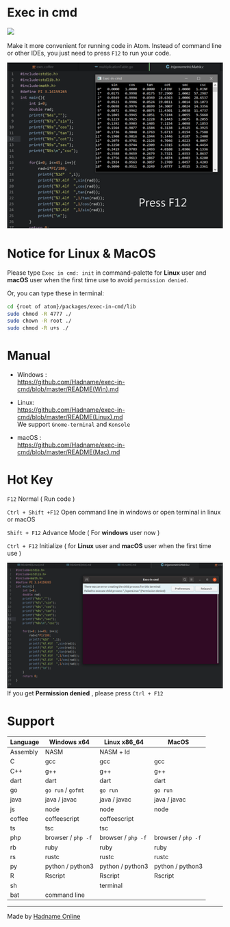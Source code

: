 # Exec in cmd

![](https://img.shields.io/apm/dm/exec-in-cmd)

Make it more convenient for running code in Atom. Instead of command line or other IDEs, you just need to press `F12` to run your code.


![preview](https://raw.githubusercontent.com/Hadname/exec-in-cmd/master/Screenshot.png)

# Notice for Linux & MacOS
Please type `Exec in cmd: init` in command-palette for __Linux__ user and __macOS__ user when the first time use to avoid `permission denied`.

Or, you can type these in terminal:

```sh
cd {root of atom}/packages/exec-in-cmd/lib
sudo chmod -R 4777 ./
sudo chown -R root ./
sudo chmod -R u+s ./
```

# Manual
+ Windows : <br>https://github.com/Hadname/exec-in-cmd/blob/master/README(Win).md

+ Linux: <br>https://github.com/Hadname/exec-in-cmd/blob/master/README(Linux).md<br>
We support `Gnome-terminal` and `Konsole`

+ macOS : <br>https://github.com/Hadname/exec-in-cmd/blob/master/README(Mac).md

# Hot Key
`F12` Normal ( Run code )

`Ctrl + Shift +F12` Open command line in windows or open terminal in linux or macOS

`Shift + F12` Advance Mode ( For __windows__ user now )

`Ctrl + F12` Initialize ( for __Linux__ user and __macOS__ user when the first time use )

![permission_denied](https://raw.githubusercontent.com/Hadname/exec-in-cmd/master/Screenshot_linux_permission.png)
If you get __Permission denied__ , please press `Ctrl + F12`

# Support
| Language | Windows x64        | Linux x86_64       | MacOS              |
| -------- | ------------------ | ------------------ | ------------------ |
| Assembly | NASM               | NASM + ld          |                    |
| C        | gcc                | gcc                | gcc                |
| C++      | g++                | g++                | g++                |
| dart     | dart               | dart               | dart               |
| go       | `go run` / `gofmt` | `go run`           | `go run`           |
| java     | java / javac       | java / javac       | java / javac       |
| js       | node               | node               | node               |
| coffee   | coffeescript       | coffeescript       |                    |
| ts       | tsc                | tsc                |                    |
| php      | browser / `php -f` | browser / `php -f` | browser / `php -f` |
| rb       | ruby               | ruby               | ruby               |
| rs       | rustc              | rustc              | rustc              |
| py       | python / python3   | python / python3   | python / python3   |
| R        | Rscript            | Rscript            | Rscript            |
| sh       |                    | terminal           |                    |
| bat      | command line       |                    |                    |


----

Made by [Hadname Online](https://had.name)
